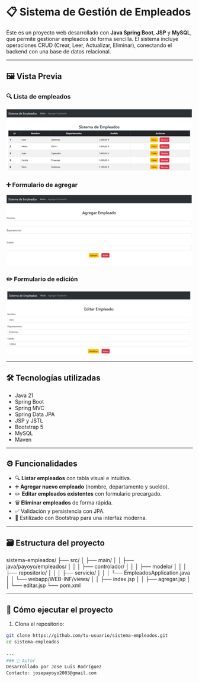 # 📋 Sistema de Gestión de Empleados

Este es un proyecto web desarrollado con **Java Spring Boot**, **JSP** y **MySQL**, que permite gestionar empleados de forma sencilla. El sistema incluye operaciones CRUD (Crear, Leer, Actualizar, Eliminar), conectando el backend con una base de datos relacional.

---

## 🖼️ Vista Previa

### 🔍 Lista de empleados
![Lista de empleados](assets/img_general.png)

### ➕ Formulario de agregar
![Formulario de agregar](assets/img_agregar.png)

### ✏️ Formulario de edición
![Formulario de editar](assets/img_editar.png)

---

## 🛠️ Tecnologías utilizadas

- Java 21
- Spring Boot
- Spring MVC
- Spring Data JPA
- JSP y JSTL
- Bootstrap 5
- MySQL
- Maven

---

## ⚙️ Funcionalidades

- 🔍 **Listar empleados** con tabla visual e intuitiva.
- ➕ **Agregar nuevo empleado** (nombre, departamento y sueldo).
- ✏️ **Editar empleados existentes** con formulario precargado.
- 🗑️ **Eliminar empleados** de forma rápida.
- ✅ Validación y persistencia con JPA.
- 💅 Estilizado con Bootstrap para una interfaz moderna.

---

## 🗃️ Estructura del proyecto

sistema-empleados/
├── src/
│ ├── main/
│ │ ├── java/payoyo/empleados/
│ │ │ ├── controlador/
│ │ │ ├── modelo/
│ │ │ ├── repositorio/
│ │ │ ├── servicio/
│ │ │ └── EmpleadosApplication.java
│ │ └── webapp/WEB-INF/views/
│ │ ├── index.jsp
│ │ ├── agregar.jsp
│ │ └── editar.jsp
└── pom.xml


---

## 🚀 Cómo ejecutar el proyecto

1. Clona el repositorio:

```bash
git clone https://github.com/tu-usuario/sistema-empleados.git
cd sistema-empleados

---
### 📌 Autor
Desarrollado por Jose Luis Rodríguez
Contacto: josepayoyo2003@gmail.com
